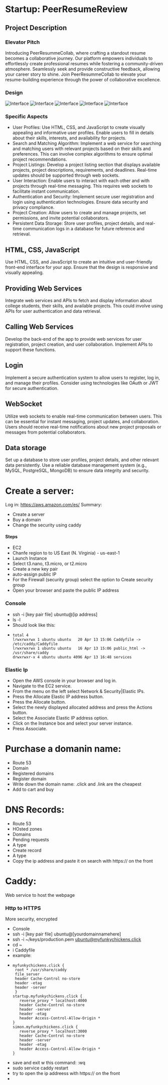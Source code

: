 # Startup: PeerResumeReview
## Project Description
### Elevator Pitch
Introducing PeerResummeCollab, where crafting a standout resume becomes a collaborative journey. Our platform empowers individuals to effortlessly create professional resumes while fostering a community-driven atmosphere. Seamlessly seek and provide constructive feedback, allowing your career story to shine. Join PeerResummeCollab to elevate your resume-building experience through the power of collaborative excellence.
### Design
![Interface](./Resources./index.png)
![Interface](./Resources./Login.png)
![Interface](./Resources./Resume.png)
![Interface](./Resources./Community.png)
![Interface](./Resources./About.png)
### Specific Aspects
- User Profiles: Use HTML, CSS, and JavaScript to create visually appealing and informative user profiles. Enable users to fill in details about their skills, interests, and availability for projects.
- Search and Matching Algorithm: Implement a web service for searching and matching users with relevant projects based on their skills and preferences. This can involve complex algorithms to ensure optimal project recommendations.
- Project Listings: Develop a project listing section that displays available projects, project descriptions, requirements, and deadlines. Real-time updates should be supported through web sockets.
- User Interaction: Enable users to interact with each other and with projects through real-time messaging. This requires web sockets to facilitate instant communication.
- Authentication and Security: Implement secure user registration and login using authentication technologies. Ensure data security and privacy compliance.
- Project Creation: Allow users to create and manage projects, set permissions, and invite potential collaborators.
- Persistent Data Storage: Store user profiles, project details, and real-time communication logs in a database for future reference and retrieval.
## HTML, CSS, JavaScript
Use HTML, CSS, and JavaScript to create an intuitive and user-friendly front-end interface for your app. Ensure that the design is responsive and visually appealing.
## Providing Web Services
Integrate web services and APIs to fetch and display information about college students, their skills, and available projects. This could involve using APIs for user authentication and data retrieval.
## Calling Web Services
Develop the back-end of the app to provide web services for user registration, project creation, and user collaboration. Implement APIs to support these functions.
## Login
Implement a secure authentication system to allow users to register, log in, and manage their profiles. Consider using technologies like OAuth or JWT for secure authentication.
## WebSocket
Utilize web sockets to enable real-time communication between users. This can be essential for instant messaging, project updates, and collaboration. Users should receive real-time notifications about new project proposals or messages from potential collaborators.
## Data storage
Set up a database to store user profiles, project details, and other relevant data persistently. Use a reliable database management system (e.g., MySQL, PostgreSQL, MongoDB) to ensure data integrity and security.
# Create a server:
Log in: https://aws.amazon.com/es/ 
Summary:
-  Create a server
-  Buy a domain
-  Change the security using caddy
#### Steps
-  EC2
-  Chanfe region to  to US East (N. Virginia) - us-east-1
-  Launch Instance
-  Select t3.nano, t3.micro, or t2.micro
-  Create a new key pair
-  auto-assign public IP
-  For the Firewall (security group) select the option to Create security group
-  Open your browser and paste the public IP address
### Console
-  ssh -i [key pair file] ubuntu@[ip address]
-   ls -l
-  Should look like this:
-     total 4
      lrwxrwxrwx 1 ubuntu ubuntu   20 Apr 13 15:06 Caddyfile -> /etc/caddy/Caddyfile
      lrwxrwxrwx 1 ubuntu ubuntu   16 Apr 13 15:06 public_html -> /usr/share/caddy
      drwxrwxr-x 4 ubuntu ubuntu 4096 Apr 13 16:48 services
### Elastic Ip
-  Open the AWS console in your browser and log in.
-  Navigate to the EC2 service.
-  From the menu on the left select Network & Security|Elastic IPs.
-  Press the Allocate Elastic IP address button.
-  Press the Allocate button.
-  Select the newly displayed allocated address and press the Actions button.
-  Select the Associate Elastic IP address option.
-  Click on the Instance box and select your server instance.
-  Press Associate.

# Purchase a domanin name:
-  Route 53
-  Domain
-  Registered domains
-  Register domain
-  Write down the domain name: .click and .link are the cheapest
-  Add to cart and buy
# DNS Records:
-  Route 53
-  HOsted zones
-  Domains
-  Pending requests
-  A type
-  Create record
-  A type
-  Copy the ip address and paste it on search with https:// on the front
# Caddy:
Web service to host the webpage
### Http to HTTPS
More security, encrypted
-  Console
-  ssh -i [key pair file] ubuntu@[yourdomainnamehere]
-  ssh -i ~/keys/production.pem ubuntu@myfunkychickens.click
-  cd ~
- i Caddyfile
- example:
-     myfunkychickens.click {
       root * /usr/share/caddy
       file_server
       header Cache-Control no-store
       header -etag
       header -server
       }
      startup.myfunkychickens.click {
         reverse_proxy * localhost:4000
         header Cache-Control no-store
         header -server
         header -etag
         header Access-Control-Allow-Origin *
      } 
      simon.myfunkychickens.click {
         reverse_proxy * localhost:3000
         header Cache-Control no-store
         header -server
         header -etag
         header Access-Control-Allow-Origin *
      }
-  save and exit w this command: :wq
-  sudo service caddy restart
-  try to open the ip addreess with https:// on the front
-  
